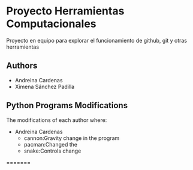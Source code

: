 # Proyecto Herramientas Computacionales
Proyecto en equipo para explorar el funcionamiento de github, git y otras herramientas

## Authors 
- Andreina Cardenas 
- Ximena Sánchez Padilla

## Python Programs Modifications 
The modifications of each author where: 
- Andreina Cardenas 
  - cannon:Gravity change in the program 
  - pacman:Changed the 
  - snake:Controls change 
 

=======


